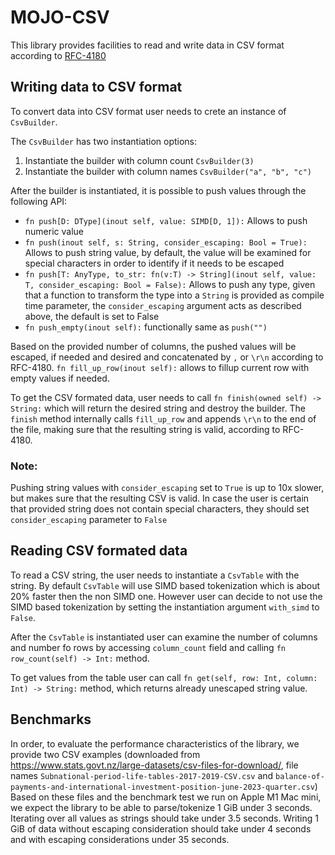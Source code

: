 # MOJO-CSV

This library provides facilities to read and write data in CSV format according to [RFC-4180](https://www.rfc-editor.org/rfc/rfc4180)

## Writing data to CSV format
To convert data into CSV format user needs to crete an instance of `CsvBuilder`.

The `CsvBuilder` has two instantiation options:
1. Instantiate the builder with column count `CsvBuilder(3)`
2. Instantiate the builder with column names `CsvBuilder("a", "b", "c")`

After the builder is instantiated, it is possible to push values through the following API:

- `fn push[D: DType](inout self, value: SIMD[D, 1]):` Allows to push numeric value
- `fn push(inout self, s: String, consider_escaping: Bool = True):` Allows to push string value, by default, the value will be examined for special characters in order to identify if it needs to be escaped
- `fn push[T: AnyType, to_str: fn(v:T) -> String](inout self, value: T, consider_escaping: Bool = False):` Allows to push any type, given that a function to transform the type into a `String` is provided as compile time parameter, the `consider_escaping` argument acts as described above, the default is set to False
- `fn push_empty(inout self):` functionally same as `push("")`

Based on the provided number of columns, the pushed values will be escaped, if needed and desired and concatenated by `,` or `\r\n` according to RFC-4180. `fn fill_up_row(inout self):` allows to fillup current row with empty values if needed.

To get the CSV formated data, user needs to call `fn finish(owned self) -> String:` which will return the desired string and destroy the builder. The `finish` method internally calls `fill_up_row` and appends `\r\n` to the end of the file, making sure that the resulting string is valid, according to RFC-4180.

### Note:
Pushing string values with `consider_escaping` set to `True` is up to 10x slower, but makes sure that the resulting CSV is valid. In case the user is certain that provided string does not contain special characters, they should set `consider_escaping` parameter to `False`

## Reading CSV formated data
To read a CSV string, the user needs to instantiate a `CsvTable` with the string. By default `CsvTable` will use SIMD based tokenization which is about 20% faster then the non SIMD one. However user can decide to not use the SIMD based tokenization by setting the instantiation argument `with_simd` to `False`.

After the `CsvTable` is instantiated user can examine the number of columns and number fo rows by accessing `column_count` field and calling `fn row_count(self) -> Int:` method.

To get values from the table user can call `fn get(self, row: Int, column: Int) -> String:` method, which returns already unescaped string value.


## Benchmarks
In order, to evaluate the performance characteristics of the library, we provide two CSV examples (downloaded from https://www.stats.govt.nz/large-datasets/csv-files-for-download/, file names `Subnational-period-life-tables-2017-2019-CSV.csv` and `balance-of-payments-and-international-investment-position-june-2023-quarter.csv`)
Based on these files and the benchmark test we run on Apple M1 Mac mini, we expect the library to be able to parse/tokenize 1 GiB under 3 seconds. Iterating over all values as strings should take under 3.5 seconds.
Writing 1 GiB of data without escaping consideration should take under 4 seconds and with escaping considerations under 35 seconds.
